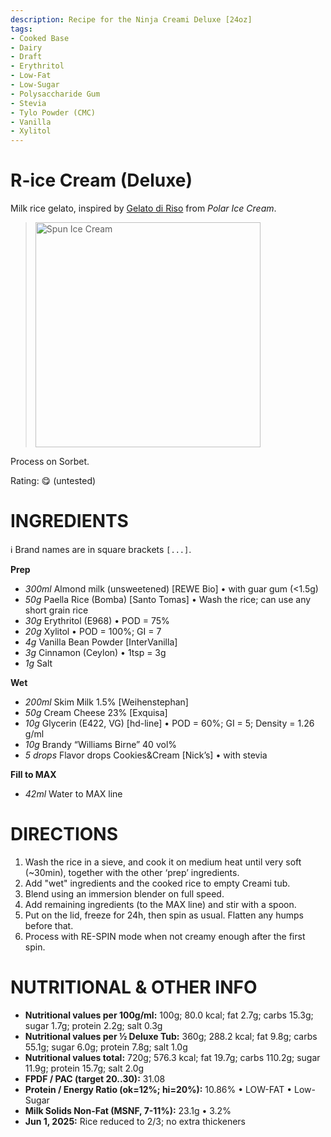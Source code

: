 ```yaml
---
description: Recipe for the Ninja Creami Deluxe [24oz]
tags:
- Cooked Base
- Dairy
- Draft
- Erythritol
- Low-Fat
- Low-Sugar
- Polysaccharide Gum
- Stevia
- Tylo Powder (CMC)
- Vanilla
- Xylitol
---
```

# R-ice Cream (Deluxe)

Milk rice gelato, inspired by [Gelato di Riso](https://youtu.be/9naNqC0I6g0) from *Polar Ice Cream*.

> <img width=360 alt="Spun Ice Cream" src="" class="zoomable" />

Process on Sorbet.

Rating: 😋 (untested)

# INGREDIENTS

ℹ️ Brand names are in square brackets `[...]`.

**Prep**

  - _300ml_ Almond milk (unsweetened) [REWE Bio] • with guar gum (<1.5g)
  - _50g_ Paella Rice (Bomba) [Santo Tomas] • Wash the rice; can use any short grain rice
  - _30g_ Erythritol (E968) • POD = 75%
  - _20g_ Xylitol • POD = 100%; GI = 7
  - _4g_ Vanilla Bean Powder [InterVanilla]
  - _3g_ Cinnamon (Ceylon) • 1tsp = 3g
  - _1g_ Salt

**Wet**

  - _200ml_ Skim Milk 1.5% [Weihenstephan]
  - _50g_ Cream Cheese 23% [Exquisa]
  - _10g_ Glycerin (E422, VG) [hd-line] • POD = 60%; GI = 5; Density = 1.26 g/ml
  - _10g_ Brandy “Williams Birne” 40 vol%
  - _5 drops_ Flavor drops Cookies&Cream [Nick’s] • with stevia

**Fill to MAX**

  - _42ml_ Water to MAX line

# DIRECTIONS

 1. Wash the rice in a sieve, and cook it on medium heat until very soft (~30min), together with the other ‘prep’ ingredients.
 1. Add "wet" ingredients and the cooked rice to empty Creami tub.
 1. Blend using an immersion blender on full speed.
 1. Add remaining ingredients (to the MAX line) and stir with a spoon.
 1. Put on the lid, freeze for 24h, then spin as usual. Flatten any humps before that.
 1. Process with RE-SPIN mode when not creamy enough after the first spin.

# NUTRITIONAL & OTHER INFO
- **Nutritional values per 100g/ml:** 100g; 80.0 kcal; fat 2.7g; carbs 15.3g; sugar 1.7g; protein 2.2g; salt 0.3g
- **Nutritional values per ½ Deluxe Tub:** 360g; 288.2 kcal; fat 9.8g; carbs 55.1g; sugar 6.0g; protein 7.8g; salt 1.0g
- **Nutritional values total:** 720g; 576.3 kcal; fat 19.7g; carbs 110.2g; sugar 11.9g; protein 15.7g; salt 2.0g
- **FPDF / PAC (target 20..30):** 31.08
- **Protein / Energy Ratio (ok=12%; hi=20%):** 10.86% • LOW-FAT • Low-Sugar
- **Milk Solids Non-Fat (MSNF, 7-11%):** 23.1g • 3.2%
- **Jun 1, 2025:** Rice reduced to 2/3; no extra thickeners
